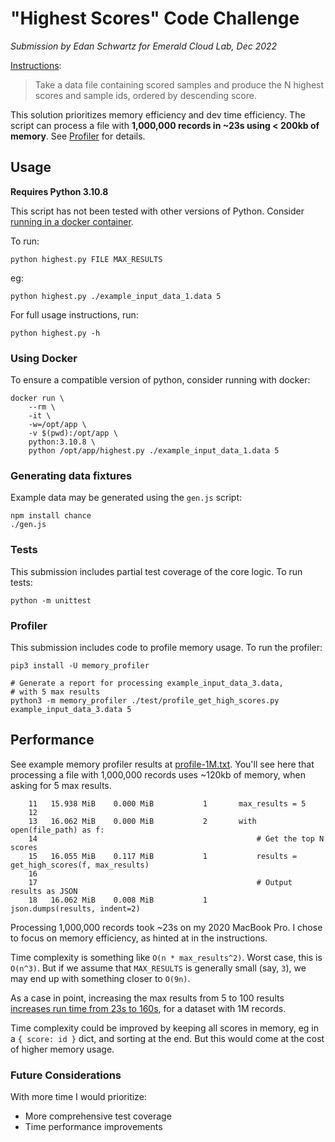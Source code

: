 # "Highest Scores" Code Challenge

_Submission by Edan Schwartz for Emerald Cloud Lab, Dec 2022_

[Instructions](./INSTRUCTIONS.md):

> Take a data file containing scored samples and produce the N highest scores and sample ids, ordered by descending score.

This solution prioritizes memory efficiency and dev time efficiency. The script can process a file with **1,000,000 records in ~23s using < 200kb of memory**. See [Profiler](#profiler) for details.

## Usage

**Requires Python 3.10.8**

This script has not been tested with other versions of Python. Consider [running in a docker container](#using-docker).

To run:

```
python highest.py FILE MAX_RESULTS
```

eg:

```
python highest.py ./example_input_data_1.data 5
```

For full usage instructions, run:

```
python highest.py -h
```


### Using Docker

To ensure a compatible version of python, consider running with docker:

```
docker run \
    --rm \
    -it \
    -w=/opt/app \
    -v $(pwd):/opt/app \
    python:3.10.8 \
    python /opt/app/highest.py ./example_input_data_1.data 5
```



### Generating data fixtures

Example data may be generated using the `gen.js` script:

```
npm install chance 
./gen.js
```

### Tests

This submission includes partial test coverage of the core logic. To run tests:

```
python -m unittest
```

### Profiler

This submission includes code to profile memory usage. To run the profiler:

```
pip3 install -U memory_profiler

# Generate a report for processing example_input_data_3.data, 
# with 5 max results
python3 -m memory_profiler ./test/profile_get_high_scores.py example_input_data_3.data 5
```

## Performance

See example memory profiler results at [profile-1M.txt](./profile-1M.txt). You'll see here that processing a file with 1,000,000 records uses ~120kb of memory, when asking for 5 max results.

```
    11   15.938 MiB    0.000 MiB           1       max_results = 5
    12                                         
    13   16.062 MiB    0.000 MiB           2       with open(file_path) as f:
    14                                                 # Get the top N scores
    15   16.055 MiB    0.117 MiB           1           results = get_high_scores(f, max_results)
    16                                         
    17                                                 # Output results as JSON
    18   16.062 MiB    0.008 MiB           1           json.dumps(results, indent=2)
```

Processing 1,000,000 records took ~23s on my 2020 MacBook Pro. I chose to focus on memory efficiency, as hinted at in the instructions. 

Time complexity is something like `O(n * max_results^2)`. Worst case, this is `O(n^3)`. But if we assume that `MAX_RESULTS` is generally small (say, `3`), we may end up with something closer to `O(9n)`.

As a case in point, increasing the max results from 5 to 100 results [increases run time from 23s to 160s](./profile-1M-100.txt), for a dataset with 1M records.

Time complexity could be improved by keeping all scores in memory, eg in a `{ score: id }` dict, and sorting at the end. But this would come at the cost of higher memory usage.


### Future Considerations

With more time I would prioritize:

- More comprehensive test coverage
- Time performance improvements